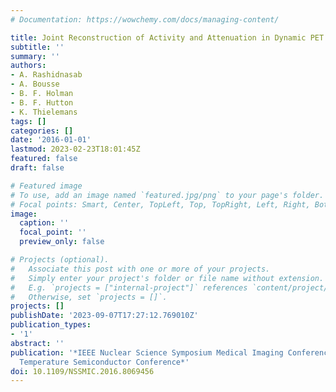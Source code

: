 ```yaml
---
# Documentation: https://wowchemy.com/docs/managing-content/

title: Joint Reconstruction of Activity and Attenuation in Dynamic PET
subtitle: ''
summary: ''
authors:
- A. Rashidnasab
- A. Bousse
- B. F. Holman
- B. F. Hutton
- K. Thielemans
tags: []
categories: []
date: '2016-01-01'
lastmod: 2023-02-23T18:01:45Z
featured: false
draft: false

# Featured image
# To use, add an image named `featured.jpg/png` to your page's folder.
# Focal points: Smart, Center, TopLeft, Top, TopRight, Left, Right, BottomLeft, Bottom, BottomRight.
image:
  caption: ''
  focal_point: ''
  preview_only: false

# Projects (optional).
#   Associate this post with one or more of your projects.
#   Simply enter your project's folder or file name without extension.
#   E.g. `projects = ["internal-project"]` references `content/project/deep-learning/index.md`.
#   Otherwise, set `projects = []`.
projects: []
publishDate: '2023-09-07T17:27:12.769010Z'
publication_types:
- '1'
abstract: ''
publication: '*IEEE Nuclear Science Symposium Medical Imaging Conference and Room
  Temperature Semiconductor Conference*'
doi: 10.1109/NSSMIC.2016.8069456
---
```

